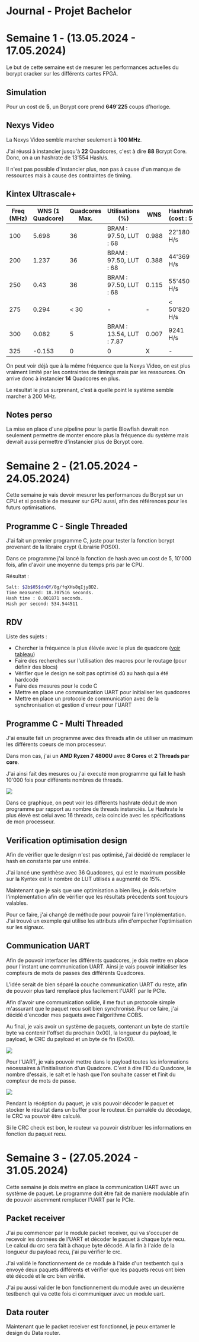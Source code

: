 # Journal - Projet Bachelor

# Semaine 1 - (13.05.2024 - 17.05.2024)

Le but de cette semaine est de mesurer les performances actuelles du bcrypt cracker sur les différents cartes FPGA.

## Simulation

Pour un cost de **5**, un Bcrypt core prend **649'225** coups d'horloge.

## Nexys Video

La Nexys Video semble marcher seulement à **100 MHz**.

J'ai réussi à instancier jusqu'à **22** Quadcores, c'est à dire **88** Bcrypt Core.
Donc, on a un hashrate de 13'554 Hash/s.

Il n'est pas possible d'instancier plus, non pas à cause d'un manque de ressources mais à cause des contraintes de timing.

## Kintex Ultrascale+

| Freq (MHz) 	| WNS (1 Quadcore) 	| Quadcores Max. 	| Utilisations (%)         	| WNS   	| Hashrate (cost : 5) 	|
|------------	|------------------	|----------------	|--------------------------	|-------	|---------------------	|
| 100        	| 5.698            	| 36             	| BRAM : 97.50, LUT : 68   	| 0.988 	| 22'180 H/s          	|
| 200        	| 1.237            	| 36             	| BRAM : 97.50, LUT : 68   	| 0.388 	| 44'369 H/s          	|
| 250        	| 0.43             	| 36            	| BRAM : 97.50, LUT : 68    | 0.115    	| 55'450 H/s          	|
| 275        	| 0.294            	| < 30            	| -                        	| -     	| < 50'820 H/s          |
| 300        	| 0.082            	| 5              	| BRAM : 13.54, LUT : 7.87 	| 0.007 	| 9241 H/s            	|
| 325        	| -0.153           	| 0              	| 0                        	| X     	| -                   	|

On peut voir déjà que à la même fréquence que la Nexys Video, on est plus vraiment limité par les contraintes de timings mais par les ressources. On arrive donc à instancier **14** Quadcores en plus.

Le résultat le plus surprenant, c'est à quelle point le système semble marcher à 200 MHz.

## Notes perso

La mise en place d'une pipeline pour la partie Blowfish devrait non seulement permettre de monter encore plus la fréquence du système mais devrait aussi permettre d'instancier plus de Bcrypt core.

# Semaine 2 - (21.05.2024 - 24.05.2024)

Cette semaine je vais devoir mesurer les performances du Bcrypt sur un CPU et si possible de mesurer sur GPU aussi, afin des références pour les futurs optimisations.

## Programme C - Single Threaded

J'ai fait un premier programme C, juste pour tester la fonction bcrypt provenant de la libraire crypt (Librairie POSIX).

Dans ce programme j'ai lancé la fonction de hash avec un cost de 5, 10'000 fois, afin d'avoir une moyenne du temps pris par le CPU.

Résultat :
```Bash
Salt: $2b$05$dnQY/8g/fqXHs8qIjyBD2.
Time measured: 18.707516 seconds.
Hash time : 0.001871 seconds.
Hash per second: 534.544511
```

## RDV

Liste des sujets :
- Chercher la fréquence la plus élévée avec le plus de quadcore ([voir tableau](#kintex-ultrascale))
- Faire des recherches sur l'utilisation des macros pour le routage (pour définir des blocs)
- Vérifier que le design ne soit pas optimisé dû au hash qui a été hardcodé
- Faire des mesures pour le code C
- Mettre en place une communication UART pour initialiser les quadcores
- Mettre en place un protocole de communication avec de la synchronisation et gestion d'erreur pour l'UART

## Programme C - Multi Threaded

J'ai ensuite fait un programme avec des threads afin de utiliser un maximum les différents coeurs de mon processeur.

Dans mon cas, j'ai un **AMD Ryzen 7 4800U** avec **8 Cores** et **2 Threads par core**.

J'ai ainsi fait des mesures ou j'ai executé mon programme qui fait le hash 10'000 fois pour différents nombres de threads.

![](assets/stats.png)

Dans ce graphique, on peut voir les différents hashrate déduit de mon programme par rapport au nombre de threads instanciés. Le Hashrate le plus élevé est celui avec 16 threads, cela coincide avec les spécifications de mon processeur.

## Verification optimisation design

Afin de vérifier que le design n'est pas optimisé, j'ai décidé de remplacer le hash en constante par une entrée.

J'ai lancé une synthèse avec 36 Quadcores, qui est le maximum possible sur la Kyntex est le nombre de LUT utilisés a augmenté de 15%.

Maintenant que je sais que une optimisation a bien lieu, je dois refaire l'implémentation afin de vérifier que les résultats précedents sont toujours valables.

Pour ce faire, j'ai changé de méthode pour pouvoir faire l'implémentation. J'ai trouvé un exemple qui utilise les attributs afin d'empecher l'optimisation sur les signaux.

## Communication UART

Afin de pouvoir interfacer les différents quadcores, je dois mettre en place pour l'instant une communication UART. Ainsi je vais pouvoir initialiser les compteurs de mots de passes des différents Quadcores. 

L'idée serait de bien séparé la couche communication UART du reste, afin de pouvoir plus tard remplacé plus facilement l'UART par le PCIe. 

Afin d'avoir une communication solide, il me faut un protocole simple m'assurant que le paquet recu soit bien synchronisé.
Pour ce faire, j'ai décidé d'encoder mes paquets avec l'algorithme COBS.

Au final, je vais avoir un système de paquets, contenant un byte de start(le byte va contenir l'offset du prochain 0x00), la longueur du payload, le payload, le CRC du payload et un byte de fin (0x00).

![](assets/communication_protocol_packet_format.png)

Pour l'UART, je vais pouvoir mettre dans le payload toutes les informations nécessaires à l'initialisation d'un Quadcore. C'est à dire l'ID du Quadcore, le nombre d'essais, le salt et le hash que l'on souhaite casser et l'init du compteur de mots de passe. 

![](assets/communication_protocol.png)

Pendant la récéption du paquet, je vais pouvoir décoder le paquet et stocker le résultat dans un buffer pour le routeur. En parralèle du décodage, le CRC va pouvoir être calculé.

Si le CRC check est bon, le routeur va pouvoir distribuer les informations en fonction du paquet recu.

# Semaine 3 - (27.05.2024 - 31.05.2024)

Cette semaine je dois mettre en place la communication UART avec un système de paquet. Le programme doit être fait de manière modulable afin de pouvoir aisemment remplacer l'UART par le PCIe.

## Packet receiver

J'ai pu commencer par le module packet receiver, qui va s'occuper de recevoir les données de l'UART et décoder le paquet à chaque byte recu. Le calcul du crc sera fait à chaque byte décodé. A la fin à l'aide de la longueur du payload recu, j'ai pu vérifier le crc.

J'ai validé le fonctionnement de ce module à l'aide d'un testbentch qui a envoyé deux paquets différents et vérifier que les paquets recus ont bien été décodé et le crc bien vérifié.

J'ai pu aussi valider le bon fonctionnement du module avec un deuxième testbench qui va cette fois ci communiquer avec un module uart. 

## Data router

Maintenant que le packet receiver est fonctionnel, je peux entamer le design du Data router.